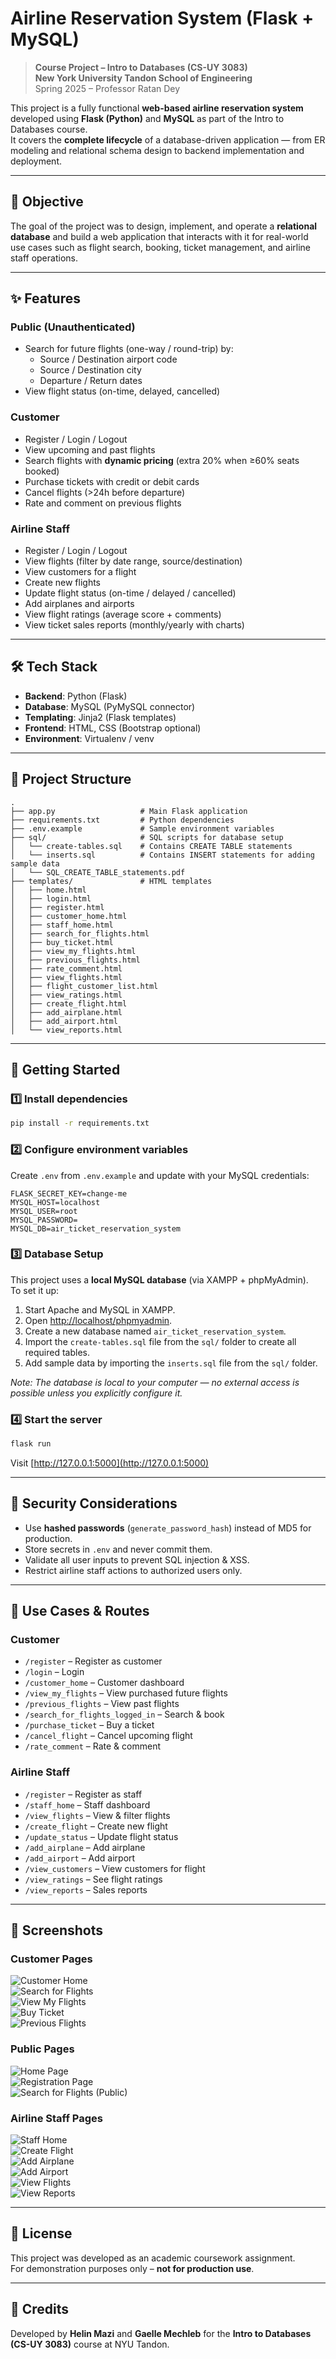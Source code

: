 # Airline Reservation System (Flask + MySQL)

> **Course Project – Intro to Databases (CS-UY 3083)**  
> **New York University Tandon School of Engineering**  
> Spring 2025 – Professor Ratan Dey

This project is a fully functional **web-based airline reservation system** developed using **Flask (Python)** and **MySQL** as part of the Intro to Databases course.  
It covers the **complete lifecycle** of a database-driven application — from ER modeling and relational schema design to backend implementation and deployment.

---

## 🎯 Objective
The goal of the project was to design, implement, and operate a **relational database** and build a web application that interacts with it for real-world use cases such as flight search, booking, ticket management, and airline staff operations.

---

## ✨ Features

### **Public (Unauthenticated)**
- Search for future flights (one-way / round-trip) by:
  - Source / Destination airport code
  - Source / Destination city
  - Departure / Return dates
- View flight status (on-time, delayed, cancelled)

### **Customer**
- Register / Login / Logout
- View upcoming and past flights
- Search flights with **dynamic pricing** (extra 20% when ≥60% seats booked)
- Purchase tickets with credit or debit cards
- Cancel flights (>24h before departure)
- Rate and comment on previous flights

### **Airline Staff**
- Register / Login / Logout
- View flights (filter by date range, source/destination)
- View customers for a flight
- Create new flights
- Update flight status (on-time / delayed / cancelled)
- Add airplanes and airports
- View flight ratings (average score + comments)
- View ticket sales reports (monthly/yearly with charts)

---

## 🛠 Tech Stack
- **Backend**: Python (Flask)
- **Database**: MySQL (PyMySQL connector)
- **Templating**: Jinja2 (Flask templates)
- **Frontend**: HTML, CSS (Bootstrap optional)
- **Environment**: Virtualenv / venv

---

## 📂 Project Structure
```
.
├── app.py                   # Main Flask application
├── requirements.txt         # Python dependencies
├── .env.example             # Sample environment variables
├── sql/                     # SQL scripts for database setup
│   └── create-tables.sql    # Contains CREATE TABLE statements
│   └── inserts.sql          # Contains INSERT statements for adding sample data
│   └── SQL_CREATE_TABLE_statements.pdf          
├── templates/               # HTML templates
│   ├── home.html
│   ├── login.html
│   ├── register.html
│   ├── customer_home.html
│   ├── staff_home.html
│   ├── search_for_flights.html
│   ├── buy_ticket.html
│   ├── view_my_flights.html
│   ├── previous_flights.html
│   ├── rate_comment.html
│   ├── view_flights.html
│   ├── flight_customer_list.html
│   ├── view_ratings.html
│   ├── create_flight.html
│   ├── add_airplane.html
│   ├── add_airport.html
│   └── view_reports.html
```

---

## 🚀 Getting Started

### 1️⃣ Install dependencies
```bash
pip install -r requirements.txt
```

### 2️⃣ Configure environment variables
Create `.env` from `.env.example` and update with your MySQL credentials:
```
FLASK_SECRET_KEY=change-me
MYSQL_HOST=localhost
MYSQL_USER=root
MYSQL_PASSWORD=
MYSQL_DB=air_ticket_reservation_system
```

### 3️⃣ Database Setup
This project uses a **local MySQL database** (via XAMPP + phpMyAdmin).  
To set it up:
1. Start Apache and MySQL in XAMPP.
2. Open [http://localhost/phpmyadmin](http://localhost/phpmyadmin).
3. Create a new database named `air_ticket_reservation_system`.
4. Import the `create-tables.sql` file from the `sql/` folder to create all required tables.
5. Add sample data by importing the `inserts.sql` file from the `sql/` folder.

*Note: The database is local to your computer — no external access is possible unless you explicitly configure it.*

### 4️⃣ Start the server
```bash
flask run
```
Visit [http://127.0.0.1:5000](http://127.0.0.1:5000)

---

## 🔐 Security Considerations
- Use **hashed passwords** (`generate_password_hash`) instead of MD5 for production.
- Store secrets in `.env` and never commit them.
- Validate all user inputs to prevent SQL injection & XSS.
- Restrict airline staff actions to authorized users only.

---

## 🧪 Use Cases & Routes

### **Customer**
- `/register` – Register as customer
- `/login` – Login
- `/customer_home` – Customer dashboard
- `/view_my_flights` – View purchased future flights
- `/previous_flights` – View past flights
- `/search_for_flights_logged_in` – Search & book
- `/purchase_ticket` – Buy a ticket
- `/cancel_flight` – Cancel upcoming flight
- `/rate_comment` – Rate & comment

### **Airline Staff**
- `/register` – Register as staff
- `/staff_home` – Staff dashboard
- `/view_flights` – View & filter flights
- `/create_flight` – Create new flight
- `/update_status` – Update flight status
- `/add_airplane` – Add airplane
- `/add_airport` – Add airport
- `/view_customers` – View customers for flight
- `/view_ratings` – See flight ratings
- `/view_reports` – Sales reports

---

## 📸 Screenshots

### Customer Pages
![Customer Home](assets/customer-home-page.png)  
![Search for Flights](assets/customer-search-for-flights-page.png)  
![View My Flights](assets/customer-view-my-flights-page.png)  
![Buy Ticket](assets/customer-buy-ticket-page.png)  
![Previous Flights](assets/previous-flights-page.png)  

### Public Pages
![Home Page](assets/home-page.png)  
![Registration Page](assets/registration-page.png)  
![Search for Flights (Public)](assets/search-for-flights-page.png)  

### Airline Staff Pages
![Staff Home](assets/staff-home-page.png)  
![Create Flight](assets/staff-create-flight-page.png)  
![Add Airplane](assets/staff-add-airplane-page.png)  
![Add Airport](assets/staff-add-airport-page.png)  
![View Flights](assets/staff-view-flights-page.png)  
![View Reports](assets/staff-view-reports-page.png)  

---
## 📜 License
This project was developed as an academic coursework assignment.  
For demonstration purposes only – **not for production use**.

---

## 🙌 Credits
Developed by **Helin Mazi** and **Gaelle Mechleb** for the **Intro to Databases (CS-UY 3083)** course at NYU Tandon.

